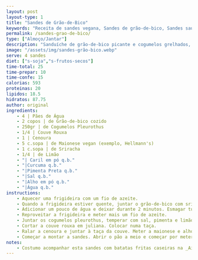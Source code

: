 ```yaml
---
layout: post
layout-type: 1
title: "Sandes de Grão-de-Bico"
keywords: "Receita de sandes vegana, Sandes de grão-de-bico, Sandes saudável com cogumelos, Como fazer sandes vegana, Sanduíche sem soja, Sanduíche Vegana com Grão-de-Bico, Receita de Sanduíche Vegana com Cogumelos, Pão Recheado Vegano com Grão e Couve-Roxa, Sanduíche Saudável com Pasta de Grão-de-Bico, Refeição Vegana com Cogumelos Pleurotus, Sanduíche de Grão-de-Bico Cremoso, Sanduíche Vegana com Maionese e Sriracha, Como fazer uma sanduíche vegana de grão-de-bico e cogumelos, Receita fácil de sanduíche saudável com legumes e maionese, Pão recheado vegano com grão e cogumelos salteados, Sanduíche deliciosa com couve-roxa e cenoura ralada, Sanduíche deliciosa com couve-roxa e cenoura ralada, Receitas veganas de sanduíches nutritivas e saborosas, Sanduíche vegana com maionese Hellmann’s e sriracha, Prato rápido com grão-de-bico e cogumelos pleurotus, Receitas veganas para lanches rápidos, Sanduíche com proteína vegetal, Como temperar cogumelos pleurotus, Sanduíche sem carne e cheia de sabor, Grão-de-bico como substituto de proteína, Lanche vegano com legumes frescos, Receitas de maionese vegana para sanduíches"
permalink: /sandes-grao-de-bico/
type: ["Almoço/Jantar"]
description: "Sanduíche de grão-de-bico picante e cogumelos grelhados, com uma salada cremosa de couve e cenoura"
image: "/assets/img/sandes-grão-bico.webp"
serve: 4 sandes
diet: ["s-soja","s-frutos-secos"]
time-total: 25
time-prepar: 10
time-confe: 15
calorias: 593
proteinas: 20
lipidos: 18.5
hidratos: 87.75
author: original
ingredients: 
    - 4 | Pães de Água
    - 2 copos | de Grão-de-bico cozido
    - 250gr | de Cogumelos Pleurothus
    - 1/4 | Couve Rouxa
    - 1 | Cenoura
    - 5 c.sopa | de Maionese vegan (exemplo, Hellmann's) 
    - 1 c.sopa | de Sriracha
    - 1/4 | de Limão
    - "| Caril em pó q.b."
    - "|Curcuma q.b."
    - "|Pimenta Preta q.b."
    - "|Sal q.b."
    - "|Alho em pó q.b."
    - "|Água q.b."
instructions:
    - Aquecer uma frigideira com um fio de azeite. 
    - Quando a frigideira estiver quente, juntar o grão-de-bico com sriracha, caril, curcuma, pimenta apreta e sal. 
    - Adicionar um pouco de água e deixar durante 2 minutos. Esmagar tudo com a ajuda de um garfo ou uma colher até criar uma pasta com alguns pedaços. Retirar do fogão e reservar.
    - Reproveitar a frigideira e meter mais um fio de azeite.
    - Juntar os cogumelos pleurothus, temperar com sal, pimenta e limão. Deixar dourar dos dois lados. Retirar do fogão e reservar.
    - Cortar a couve rouxa em juliana. Colocar numa taça.
    - Ralar a cenoura e juntar à taça da couve. Meter a maionese e alho em pó na misutra de cenoura e couve rouxa. Ir acrescentando até uma consistência que lhe agrade.
    - Começar a montar a sandes. Abrir o pão a meio e começar por meter a pasta de grão-de-bico, de seguida os cogumelos e terminar com a mistura da maionese com couve rouxa e cenoura.
notes:
    - Costumo acompanhar esta sandes com batatas fritas caseiras na _Air Fryer_.
---
```

